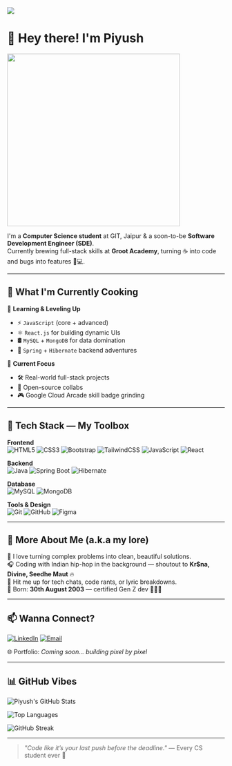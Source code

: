 <img src="https://capsule-render.vercel.app/api?type=waving&color=0f2027,203a43,2c5364&height=200&section=header&text=Hey%20There!%20I'm%20Piyush%20🚀&fontSize=32&fontColor=ffffff&animation=fadeIn" />

# 👋 Hey there! I'm Piyush  
<img src="https://media.giphy.com/media/qgQUggAC3Pfv687qPC/giphy.gif" width="400"/>

I'm a **Computer Science student** at GIT, Jaipur & a soon-to-be **Software Development Engineer (SDE)**.  
Currently brewing full-stack skills at **Groot Academy**, turning ☕ into code and bugs into features 🐞💻.

---

## 🚀 What I'm Currently Cooking

🧠 **Learning & Leveling Up**  
- ⚡ `JavaScript` (core + advanced)
- ⚛️ `React.js` for building dynamic UIs
- 🛢️ `MySQL` + `MongoDB` for data domination
- 🌱 `Spring` + `Hibernate` backend adventures

💼 **Current Focus**  
- 🛠️ Real-world full-stack projects  
- 🤝 Open-source collabs  
- 🎮 Google Cloud Arcade skill badge grinding

---

## 🧰 Tech Stack — My Toolbox

**Frontend**  
![HTML5](https://img.shields.io/badge/HTML5-E34F26?style=flat&logo=html5&logoColor=white)
![CSS3](https://img.shields.io/badge/CSS3-1572B6?style=flat&logo=css3&logoColor=white)
![Bootstrap](https://img.shields.io/badge/Bootstrap-563D7C?style=flat&logo=bootstrap&logoColor=white)
![TailwindCSS](https://img.shields.io/badge/Tailwind-38B2AC?style=flat&logo=tailwind-css&logoColor=white)
![JavaScript](https://img.shields.io/badge/JavaScript-F7DF1E?style=flat&logo=javascript&logoColor=black)
![React](https://img.shields.io/badge/React-20232A?style=flat&logo=react&logoColor=61DAFB)

**Backend**  
![Java](https://img.shields.io/badge/Java-007396?style=flat&logo=java&logoColor=white)
![Spring Boot](https://img.shields.io/badge/Spring_Boot-6DB33F?style=flat&logo=spring-boot&logoColor=white)
![Hibernate](https://img.shields.io/badge/Hibernate-59666C?style=flat&logo=hibernate&logoColor=white)

**Database**  
![MySQL](https://img.shields.io/badge/MySQL-4479A1?style=flat&logo=mysql&logoColor=white)
![MongoDB](https://img.shields.io/badge/MongoDB-47A248?style=flat&logo=mongodb&logoColor=white)

**Tools & Design**  
![Git](https://img.shields.io/badge/Git-F05032?style=flat&logo=git&logoColor=white)
![GitHub](https://img.shields.io/badge/GitHub-181717?style=flat&logo=github&logoColor=white)
![Figma](https://img.shields.io/badge/Figma-F24E1E?style=flat&logo=figma&logoColor=white)

---

## 🎤 More About Me (a.k.a my lore)

🎯 I love turning complex problems into clean, beautiful solutions.  
🎧 Coding with Indian hip-hop in the background — shoutout to **Kr$na, Divine, Seedhe Maut** 🔥  
💬 Hit me up for tech chats, code rants, or lyric breakdowns.  
📅 Born: **30th August 2003** — certified Gen Z dev 🧃👨‍💻

---

## 📫 Wanna Connect?

[![LinkedIn](https://img.shields.io/badge/LinkedIn-Connect-blue?style=flat&logo=linkedin)](https://www.linkedin.com/in/piyush64bit)
[![Email](https://img.shields.io/badge/Email-Me-informational?style=flat&logo=gmail)](mailto:piiyush.sonii@outlook.com)

🌐 Portfolio: *Coming soon... building pixel by pixel*

---

## 📊 GitHub Vibes

![Piyush's GitHub Stats](https://github-readme-stats.vercel.app/api?username=piyush64-bit&show_icons=true&theme=tokyonight)

![Top Languages](https://github-readme-stats.vercel.app/api/top-langs/?username=piyush64-bit&layout=compact&theme=tokyonight)

![GitHub Streak](https://streak-stats.demolab.com/?user=piyush64-bit&theme=tokyonight&hide_border=true)

---

> *"Code like it’s your last push before the deadline."* — Every CS student ever 😤

